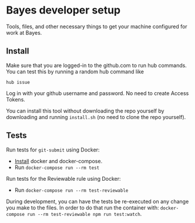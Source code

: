 # Bayes developer setup
Tools, files, and other necessary things to get your machine configured for work at Bayes.

## Install

Make sure that you are logged-in to the github.com to run hub commands. You can test this by running a random hub command like

    hub issue

Log in with your github username and password. No need to create Access Tokens.

You can install this tool without downloading the repo yourself by downloading and
running `install.sh` (no need to clone the repo yourself).

## Tests

Run tests for `git-submit` using Docker:

* [Install](http://go/wiki/Docker) docker and docker-compose.
* Run `docker-compose run --rm test`

Run tests for the Reviewable rule using Docker:

* Run `docker-compose run --rm test-reviewable`

During development, you can have the tests be re-executed on any change you make
to the files. In order to do that run the container with:
`docker-compose run --rm test-reviewable npm run test:watch`.
